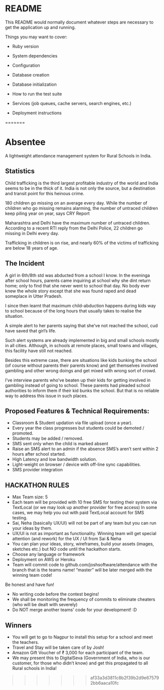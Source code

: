 
# README

This README would normally document whatever steps are necessary to get the
application up and running.

Things you may want to cover:

* Ruby version

* System dependencies

* Configuration

* Database creation

* Database initialization

* How to run the test suite

* Services (job queues, cache servers, search engines, etc.)

* Deployment instructions


=======
# Absentee
A lightweight attendance management system for Rural Schools in India.

## Statistics
Child trafficking is the third largest profitable industry of the world and India seems to be in the thick of it. India is not only the source, but a destination and transit point for this heinous crime.

180 children go missing on an average every day. While the number of children who go missing remains alarming, the number of untraced children keep piling year on year, says CRY Report

Maharashtra and Delhi have the maximum number of untraced children. According to a recent RTI reply from the Delhi Police, 22 children go missing in Delhi every day.

Trafficking in children is on rise, and nearly 60% of the victims of trafficking are below 18 years of age.


## The Incident
A girl in 6th/8th std was abducted from a school I know. In the eveninga after school hours, parents came inquiring at school why she dint return home; only to find that she never went to school that day. No body ever knew the whole story except that she was found raped and dead someplace in Utter Pradesh.

I since then learnt that maximum child-abduction happens during kids way to school because of the long hours that usually takes to realise the situation.

A simple alert to her parents saying that she’ve not reached the school, cud have saved that girl’s life.

Such alert systems are already implemented in big and small schools mostly in all cities.
Although, in schools at remote places, small towns and villages, this facility have still not reached.

Besides this extreme case, there are situations like kids bunking the school (of course without parents their parents know) and get themselves involved gambling and other wrong doings and get mixed with wrong sort of crowd.

I’ve interview parents who’ve beaten up their kids for getting involved in gambling instead of going to school. These parents had pleaded school authorities to inform them if their kid bunks the school. But that is no reliable way to address this issue in such places.

## Proposed Features & Technical Requirements:
* Classroom & Student updation via file upload (once a year). 
* Every year the class progresses but students could be demoted / promoted. 
* Students may be added / removed. 
* SMS sent only when the child is marked absent 
* Raise an SMS alert to an admin if the absence SMS’s aren’t sent within 2 hours after school started.
* High Latency and low bandwidth solution.
* Light-weight on browser / device with off-line sync capabilities.
* SMS provider integration


## HACKATHON RULES 
* Max Team size: 5
* Each team will be provided with 10 free SMS for testing their system via TextLocal (or we may look up another provider for free access) In some cases, we may help you out with paid TextLocal account for SMS testing.
* Sai, Neha (basically UX/UI)  will not be part of any team but you can run your ideas by them. 
* UX/UI is not as important as functionality. Winning team will get special attention (and rework) for the UX / UI from Sai & Neha
* You can plan your ideas, story, wireframes, build your assets (images, sketches etc.) but NO code until the hackathon starts. 
* Choose any language or framework 
* Deployment on AWS or Heroku
* Team will commit code to github.com/joshsoftware/attendance with the branch that is the teams name! “master” will be later merged with the winning team code! 

Be honest and have fun! 
* No writing code before the contest begins! 
* We shall be monitoring the frequency of commits to eliminate cheaters (who will be dealt with severely)
* Do NOT merge another teams' code for your development! :D 

## Winners
+ You will get to go to Nagpur to install this setup for a school and meet the teachers.
+ Travel and Stay will be taken care of by Josh! 
+ Amazon Gift Voucher of ₹ 3,000 for each participant of the team. 
+ We may present this to DigitalSeva (Government of India, who is our customer, for those who didn’t know) and get this propagated to all Rural schools in India! 
>>>>>>> af33a3d3811c8b2f39b2d9e675792bb6aaca10fc
